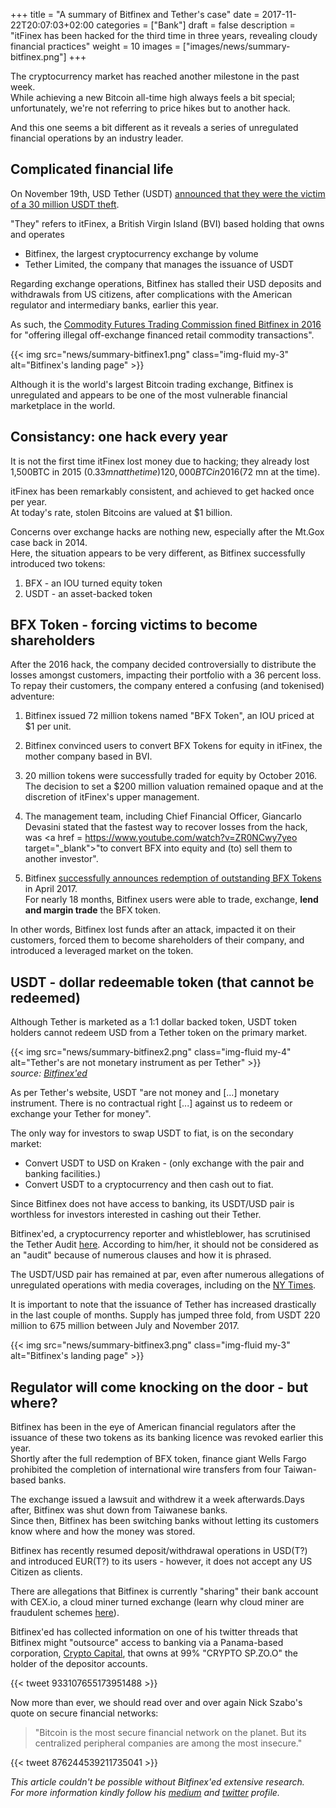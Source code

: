 +++
title = "A summary of Bitfinex and Tether's case"
date = 2017-11-22T20:07:03+02:00
categories = ["Bank"]
draft = false
description = "itFinex has been hacked for the third time in three years, revealing cloudy financial practices"
weight = 10
images = ["images/news/summary-bitfinex.png"]
+++

The cryptocurrency market has reached another milestone in the past week.  
While achieving a new Bitcoin all-time high always feels a bit special; unfortunately, we're not referring to price hikes but to another hack.

And this one seems a bit different as it reveals a series of unregulated financial operations by an industry leader.

## Complicated financial life

On November 19th, USD Tether (USDT) <a href = https://tether.to/tether-critical-announcement target="_blank">announced that they were the victim of a 30 million USDT theft</a>.

"They" refers to itFinex, a British Virgin Island (BVI) based holding that owns and operates

* Bitfinex, the largest cryptocurrency exchange by volume
* Tether Limited, the company that manages the issuance of USDT

Regarding exchange operations, Bitfinex has stalled their USD deposits and withdrawals from US citizens, after complications with the American regulator and intermediary banks, earlier this year.

As such, the <a href = http://www.cftc.gov/PressRoom/PressReleases/pr7380-16 target="_blank">Commodity Futures Trading Commission fined Bitfinex in 2016</a> for "offering illegal off-exchange financed retail commodity transactions".

{{< img src="news/summary-bitfinex1.png" class="img-fluid my-3" alt="Bitfinex's landing page" >}}

Although it is the world's largest Bitcoin trading exchange, Bitfinex is unregulated and appears to be one of the most vulnerable financial marketplace in the world.

## Consistancy: one hack every year

It is not the first time itFinex lost money due to hacking; they already lost 1,500BTC in 2015 ($0.33 mn at the time) 120,000 BTC in 2016 ($72 mn at the time).  

itFinex has been remarkably consistent, and achieved to get hacked once per year.  
At today's rate, stolen Bitcoins are valued at $1 billion.

Concerns over exchange hacks are nothing new, especially after the Mt.Gox case back in 2014.  
Here, the situation appears to be very different, as Bitfinex successfully introduced two tokens:

1. BFX - an IOU turned equity token
2. USDT - an asset-backed token

## BFX Token - forcing victims to become shareholders

After the 2016 hack, the company decided controversially to distribute the losses amongst customers, impacting their portfolio with a 36 percent loss.  
To repay their customers, the company entered a confusing (and tokenised) adventure:

1. Bitfinex issued 72 million tokens named "BFX Token", an IOU priced at $1 per unit.

2. Bitfinex convinced users to convert BFX Tokens for equity in itFinex, the mother company based in BVI.

3. 20 million tokens were successfully traded for equity by October 2016. The decision to set a $200 million valuation remained opaque and at the discretion of itFinex's upper management.

4. The management team, including Chief Financial Officer, Giancarlo Devasini stated that the fastest way to recover losses from the hack, was <a href = https://www.youtube.com/watch?v=ZR0NCwy7yeo target="_blank">"to convert BFX into equity and (to) sell them to another investor"</a>.

5. Bitfinex <a href = https://www.bitfinex.com/posts/198 target="_blank">successfully announces redemption of outstanding BFX Tokens</a> in April 2017.  
For nearly 18 months, Bitfinex users were able to trade, exchange, <b>lend and margin trade</b> the BFX token.

In other words, Bitfinex lost funds after an attack, impacted it on their customers, forced them to become shareholders of their company, and introduced a leveraged market on the token.

## USDT - dollar redeemable token (that cannot be redeemed)

Although Tether is marketed as a 1:1 dollar backed token, USDT token holders cannot redeem USD from a Tether token on the primary market.

{{< img src="news/summary-bitfinex2.png" class="img-fluid my-4" alt="Tether's are not monetary instrument as per Tether" >}}  
*source:  <a href = https://medium.com/@bitfinexed/the-so-called-tether-audit-that-isnt-an-audit-at-all-5a40cfcc2a75 target="_blank">Bitfinex'ed</a>*  

As per Tether's website, USDT "are not money and [...] monetary instrument. There is no contractual right [...] against us to redeem or exchange your Tether for money". 

The only way for investors to swap USDT to fiat, is on the secondary market:

* Convert USDT to USD on Kraken - (only exchange with the pair and banking facilities.) 
* Convert USDT to a cryptocurrency and then cash out to fiat.

Since Bitfinex does not have access to banking, its USDT/USD pair is worthless for investors interested in cashing out their Tether.

Bitfinex'ed, a cryptocurrency reporter and whistleblower, has scrutinised the Tether Audit <a href = https://medium.com/@bitfinexed/the-so-called-tether-audit-that-isnt-an-audit-at-all-5a40cfcc2a75 target="_blank">here</a>.
According to him/her, it should not be considered as an "audit" because of numerous clauses and how it is phrased.

The USDT/USD pair has remained at par, even after numerous allegations of unregulated operations with media coverages, including on the <a href = https://www.nytimes.com/2017/11/21/technology/bitcoin-bitfinex-tether.html target="_blank">NY Times</a>.

It is important to note that the issuance of Tether has increased drastically in the last couple of months. Supply has jumped three fold, from USDT 220 million to 675 million between July and November 2017.

{{< img src="news/summary-bitfinex3.png" class="img-fluid my-3" alt="Bitfinex's landing page" >}}


## Regulator will come knocking on the door - but where?

Bitfinex has been in the eye of American financial regulators after the issuance of these two tokens as its banking licence was revoked earlier this year.  
Shortly after the full redemption of BFX token, finance giant Wells Fargo prohibited the completion of international wire transfers from four Taiwan-based banks.  

The exchange issued a lawsuit and withdrew it a week afterwards.Days after, Bitfinex was shut down from Taiwanese banks.  
Since then, Bitfinex has been switching banks without letting its customers know where and how the money was stored.

Bitfinex has recently resumed deposit/withdrawal operations in USD(T?) and introduced EUR(T?) to its users - however, it does not accept any US Citizen as clients.  

There are allegations that Bitfinex is currently "sharing" their bank account with CEX.io, a cloud miner turned exchange (learn why cloud miner are fraudulent schemes <a href = www.tropyc.co/crypto-101/invest/scams target="_blank">here</a>).

Bitfinex'ed has collected information on one of his twitter threads that Bitfinex might "outsource" access to banking via a Panama-based corporation, <a href = https://cryptocapital.co/ target="_blank">Crypto Capital</a>, that owns at 99% "CRYPTO SP.ZO.O" the holder of the depositor accounts.

{{< tweet 933107655173951488 >}}

Now more than ever, we should read over and over again Nick Szabo's quote on secure financial networks:

>"Bitcoin is the most secure financial network on the planet. But its centralized peripheral companies are among the most insecure."

{{< tweet 876244539211735041 >}}

*This article couldn't be possible without Bitfinex'ed extensive research.  
For more information kindly follow his <a href = https://medium.com/@bitfinexed target="_blank">medium</a> and <a href = https://twitter.com/Bitfinexed target="_blank">twitter</a> profile.*










